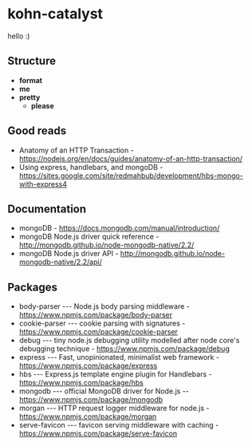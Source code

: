 # kohn-catalyst
hello :)

## Structure
* **format** 
* **me** 
* **pretty** 
  * **please** 

## Good reads
* Anatomy of an HTTP Transaction - https://nodejs.org/en/docs/guides/anatomy-of-an-http-transaction/
* Using express, handlebars, and mongoDB - https://sites.google.com/site/redmahbub/development/hbs-mongo-with-express4

## Documentation
* mongoDB - https://docs.mongodb.com/manual/introduction/
* mongoDB Node.js driver quick reference - http://mongodb.github.io/node-mongodb-native/2.2/
* mongoDB Node.js driver API - http://mongodb.github.io/node-mongodb-native/2.2/api/

## Packages
* body-parser --- Node.js body parsing middleware - https://www.npmjs.com/package/body-parser
* cookie-parser --- cookie parsing with signatures - https://www.npmjs.com/package/cookie-parser
* debug --- tiny node.js debugging utility modelled after node core's debugging technique - https://www.npmjs.com/package/debug
* express --- Fast, unopinionated, minimalist web framework - https://www.npmjs.com/package/express
* hbs --- Express.js template engine plugin for Handlebars - https://www.npmjs.com/package/hbs
* mongodb --- official MongoDB driver for Node.js -- https://www.npmjs.com/package/mongodb
* morgan --- HTTP request logger middleware for node.js - https://www.npmjs.com/package/morgan
* serve-favicon --- favicon serving middleware with caching - https://www.npmjs.com/package/serve-favicon
